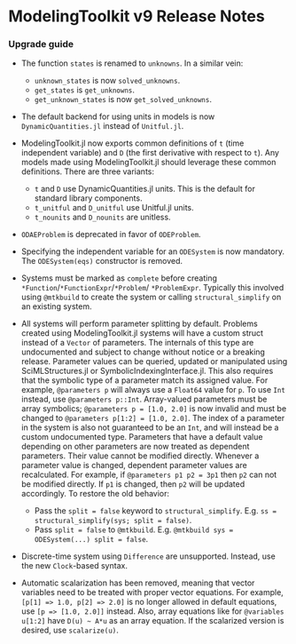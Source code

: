 # ModelingToolkit v9 Release Notes

### Upgrade guide

  - The function `states` is renamed to `unknowns`. In a similar vein:
    
      + `unknown_states` is now `solved_unknowns`.
      + `get_states` is `get_unknowns`.
      + `get_unknown_states` is now `get_solved_unknowns`.

  - The default backend for using units in models is now `DynamicQuantities.jl` instead of
    `Unitful.jl`.
  - ModelingToolkit.jl now exports common definitions of `t` (time independent variable)
    and `D` (the first derivative with respect to `t`). Any models made using ModelingToolkit.jl
    should leverage these common definitions. There are three variants:
    
      + `t` and `D` use DynamicQuantities.jl units. This is the default for standard library
        components.
      + `t_unitful` and `D_unitful` use Unitful.jl units.
      + `t_nounits` and `D_nounits` are unitless.
  - `ODAEProblem` is deprecated in favor of `ODEProblem`.
  - Specifying the independent variable for an `ODESystem` is now mandatory. The `ODESystem(eqs)`
    constructor is removed.
  - Systems must be marked as `complete` before creating `*Function`/`*FunctionExpr`/`*Problem`/
    `*ProblemExpr`. Typically this involved using `@mtkbuild` to create the system or calling
    `structural_simplify` on an existing system.
  - All systems will perform parameter splitting by default. Problems created using ModelingToolkit.jl
    systems will have a custom struct instead of a `Vector` of parameters. The internals of this
    type are undocumented and subject to change without notice or a breaking release. Parameter values
    can be queried, updated or manipulated using SciMLStructures.jl or SymbolicIndexingInterface.jl.
    This also requires that the symbolic type of a parameter match its assigned value. For example,
    `@parameters p` will always use a `Float64` value for `p`. To use `Int` instead, use
    `@parameters p::Int`. Array-valued parameters must be array symbolics; `@parameters p = [1.0, 2.0]`
    is now invalid and must be changed to `@parameters p[1:2] = [1.0, 2.0]`. The index of a parameter
    in the system is also not guaranteed to be an `Int`, and will instead be a custom undocumented type.
    Parameters that have a default value depending on other parameters are now treated as dependent
    parameters. Their value cannot be modified directly. Whenever a parameter value is changed, dependent
    parameter values are recalculated. For example, if `@parameters p1 p2 = 3p1` then `p2` can not be
    modified directly. If `p1` is changed, then `p2` will be updated accordingly. To restore the old behavior:
    
      + Pass the `split = false` keyword to `structural_simplify`. E.g. `ss = structural_simplify(sys; split = false)`.
      + Pass `split = false` to `@mtkbuild`. E.g. `@mtkbuild sys = ODESystem(...) split = false`.
  - Discrete-time system using `Difference` are unsupported. Instead, use the new `Clock`-based syntax.
  - Automatic scalarization has been removed, meaning that vector variables need to be treated with proper vector
    equations. For example, `[p[1] => 1.0, p[2] => 2.0]` is no longer allowed in default equations, use
    `[p => [1.0, 2.0]]` instead. Also, array equations like for `@variables u[1:2]` have `D(u) ~ A*u` as an
    array equation. If the scalarized version is desired, use `scalarize(u)`.
